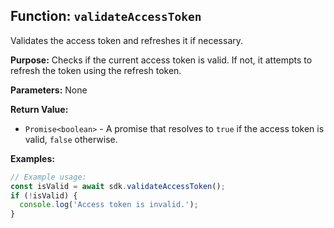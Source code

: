 ## Function: `validateAccessToken`

Validates the access token and refreshes it if necessary.

**Purpose:**
Checks if the current access token is valid. If not, it attempts to refresh the token using the refresh token.

**Parameters:**
None

**Return Value:**

- `Promise<boolean>` - A promise that resolves to `true` if the access token is valid, `false` otherwise.

**Examples:**

```typescript
// Example usage:
const isValid = await sdk.validateAccessToken();
if (!isValid) {
  console.log('Access token is invalid.');
}
```
